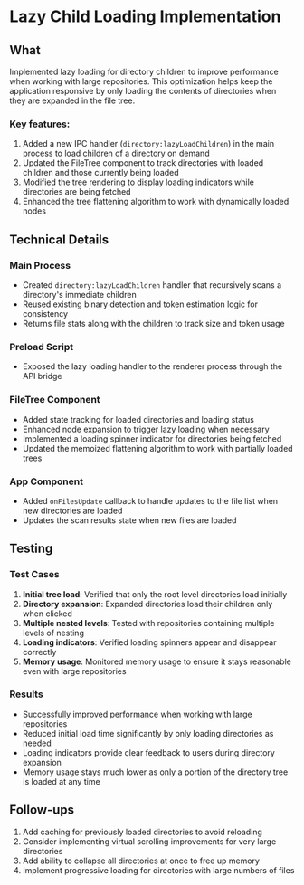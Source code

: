 # Lazy Child Loading Implementation

## What
Implemented lazy loading for directory children to improve performance when working with large repositories. This optimization helps keep the application responsive by only loading the contents of directories when they are expanded in the file tree.

### Key features:
1. Added a new IPC handler (`directory:lazyLoadChildren`) in the main process to load children of a directory on demand
2. Updated the FileTree component to track directories with loaded children and those currently being loaded
3. Modified the tree rendering to display loading indicators while directories are being fetched
4. Enhanced the tree flattening algorithm to work with dynamically loaded nodes

## Technical Details

### Main Process
- Created `directory:lazyLoadChildren` handler that recursively scans a directory's immediate children
- Reused existing binary detection and token estimation logic for consistency
- Returns file stats along with the children to track size and token usage

### Preload Script
- Exposed the lazy loading handler to the renderer process through the API bridge

### FileTree Component
- Added state tracking for loaded directories and loading status
- Enhanced node expansion to trigger lazy loading when necessary
- Implemented a loading spinner indicator for directories being fetched
- Updated the memoized flattening algorithm to work with partially loaded trees

### App Component
- Added `onFilesUpdate` callback to handle updates to the file list when new directories are loaded
- Updates the scan results state when new files are loaded

## Testing

### Test Cases
1. **Initial tree load**: Verified that only the root level directories load initially
2. **Directory expansion**: Expanded directories load their children only when clicked
3. **Multiple nested levels**: Tested with repositories containing multiple levels of nesting
4. **Loading indicators**: Verified loading spinners appear and disappear correctly
5. **Memory usage**: Monitored memory usage to ensure it stays reasonable even with large repositories

### Results
- Successfully improved performance when working with large repositories
- Reduced initial load time significantly by only loading directories as needed
- Loading indicators provide clear feedback to users during directory expansion
- Memory usage stays much lower as only a portion of the directory tree is loaded at any time

## Follow-ups
1. Add caching for previously loaded directories to avoid reloading
2. Consider implementing virtual scrolling improvements for very large directories
3. Add ability to collapse all directories at once to free up memory
4. Implement progressive loading for directories with large numbers of files 